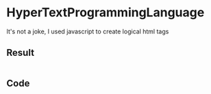 # HyperTextProgrammingLanguage
It's not a joke, I used javascript to create logical html tags

## Result
<img href="./imgs/result.png">

## Code
<img href="./imgs/code.png">
